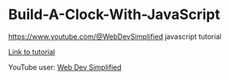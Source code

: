 # Build-A-Clock-With-JavaScript
https://www.youtube.com/@WebDevSimplified javascript tutorial


[Link to tutorial](https://www.youtube.com/watch?v=Ki0XXrlKlHY)


YouTube user: [Web Dev Simplified](https://www.youtube.com/@WebDevSimplified)
